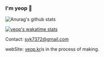 ### I'm yeop 👋
![Anurag's github stats](https://github-readme-stats.vercel.app/api?username=yeop-sang&show_icons=true)

[![yeop's wakatime stats](https://github-readme-stats.vercel.app/api/wakatime?username=yeop&layout=compact)](https://wakatime.com/@yeop)

Contact: <a href = "mailto: yeop@soongsil.ac.kr">syk7372@gmail.com</a>

webSite: <a href = "http://yeop.kr">yeop.kr</a>is in the process of making.

<!--
**yeop-sang/yeop-sang** is a ✨ _special_ ✨ repository because its `README.md` (this file) appears on your GitHub profile.

Here are some ideas to get you started:

- 🔭 I’m currently working on ...
- 🌱 I’m currently learning ...
- 👯 I’m looking to collaborate on ...
- 🤔 I’m looking for help with ...
- 💬 Ask me about ...
- 📫 How to reach me: ...
- 😄 Pronouns: ...
- ⚡ Fun fact: ...
-->
